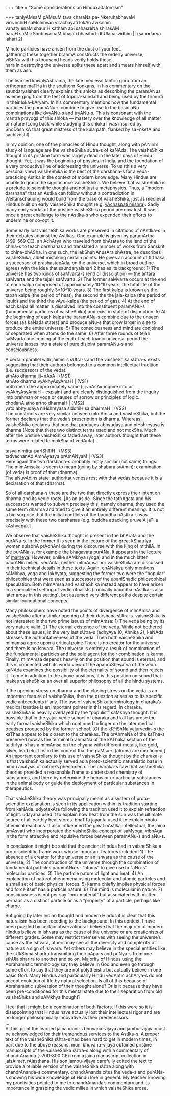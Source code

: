 +++
title = "Some considerations on Hinduxa0atomism"

+++
tanIyAMsaM pAMsuM tava charaNa pa\~NkeruhabhavaM  
viri\~nchiH saMchinvan virachayati lokAn avikalam   
vahaty enaM shauriH katham api sahasreNa shirasAM  
haraH saM-kShubhyainaM bhajati bhasitod-dhUlana-vidhim || (saundarya
lahari 2)

Minute particles have arisen from the dust of your feet,  
gathering these together brahmA constructs the orderly universe,  
viShNu with his thousand heads verily holds these,  
hara in destroying the universe splits these apart and smears himself
with them as ash.

The learned kaivalyAshrama, the late medieval tantric guru from an
orthoprax maTHa in the southern Konkans, in his commentary on the
saundaryalahari clearly explains this shloka as describing the paramANus
as emerging from the feet of tripura-sundarI and being used by the
trimurti in their loka-kAryam. In his commentary mentions how the
fundamental particles the paramANu-s combine to give rise to the basic
aNu combinations like dvyANu-s and tryANu-s. This is consonant with the
mantra prayoga of this shloka — mastery over the knowledge of all matter
or nature (Long back while studying this shloka I was inspired by
ShoDashikA that great mistress of the kula path, flanked by sa\~nketA
and sachiveshI).

In my opinion, one of the pinnacles of Hindu thought, along with
pANini’s study of language are the vaisheShika sUtra-s of kaNAda. The
vaisheShika thought in its pristine form was largely dead in the later
days of Hindu thought. Yet, it was the beginning of physics in India,
and the foundation of a very productive line of addressing the universe.
To us (this a very personal view) vaisheShika is the best of the
darshana-s for a veda-practicing AstIka in the context of modern
knowledge. Many Hindus are unable to grasp the significance vaisheShika.
We believe that vaisheShika is a prelude to scientific thought and not
just a metaphysics. Thus, a “modern darshana” that an AstIka can follow
without a contradiction in Weltanschauung would build from the base of
vaisheShika, just as medieval Hindus built on early vaisheShika thought
(e.g. [vAchaspati
mishra](http://manollasa.blogspot.com/2004/09/vachaspati-on-atomic-coordinates.html)).
Sadly many early works of the pristine vaisheShika period are now lost.
It was once a great challenge to the nAstIka-s who expended their
efforts to undermine or co-opt it.

Some early lost vaisheShika works are preserved in citations of
nAstIka-s in their debates against the AstIkas. One example is given by
paramArtha (499-569 CE), an AchArya who traveled from bhArata to the
land of the chIna-s to teach darshanas and translated a number of works
from Sanskrit to chIna-bhASha. In one such, the lakShaNAnusAra shAstra,
he describes vaisheShika, albeit mistaking certain points. He gives an
account of tIrthaka, a successor of prashastapAda, on the universe,
which in broad outline agrees with the idea that saundaryalahari 2 has
as its background: 1) The universe has two kinds of saMvarta-s (end or
dissolution) — the antara saMvarta and the tejaH saMvarta. 2) The former
saMvarta occurs at the end of each kalpa comprised of approximately
10^10 years, the total life of the universe being roughly 3\*10^10
years. 3) The first kalpa is known as the tapah kalpa (the period of
heat), the second the the jala-kalpa (the period of liquid) and the
third the vAyu-kalpa (the period of gas). 4) At the end of each kalpa
all matter is dissolved into the constituent paramANu-s (fundamental
particles of vaisheShika) and exist in state of disjunction. 5) At the
beginning of each kalpa the paramANu-s combine due to the unseen forces
(as kaNada states) and produce aNu-s that grow larger in size to produce
the entire universe. 5) The consciousness and mind are conjoined or
separated when atoms do the same. 6) After three rounds of tejah
saMvarta one coming at the end of each triadic universal period the
universe lapses into a state of pure disjoint paramANu-s and
consciousness.

A certain parallel with jaimini’s sUtra-s and the vaisheShika sUtra-s
exists suggesting that their authors belonged to a common intellectual
tradition (i.e. successors of the veda):  
athAto dharma jij\~nAsA | (MS1)  
athAto dharma vyAkhyAsyAmaH | (VS1)  
both mean the approximately same (jij\~nAsA= inquire into or
vyAkhyAsyAmaH – explain) and are clearly distinguished from the inquiry
into brahman or yoga or causes of sorrow or principles of logic.  
chodanAlatho artho dharmaH | (MS2)  
yato.abhyudaya niHshreyasa siddhiH sa dharmaH | (VS2)  
The constructs are very similar between mImAmsa and vaisheShika, but the
former declares that the veda’s prescription is dharma. Whereas,
vaisheShika declares that one that produces abhyudaya and niHshreyasa is
dharma (Note that there two distinct terms used and not mokSha. Much
after the pristine vaisheShika faded away, later authors thought that
these terms were related to mokSha of vedAnta).

tasya nimitta-parIShTiH | (MS3)  
tadvachanAd AmnAyasya prAmANyaM | (VS3)  
Here again the two darshana-s probably imply similar (not same) things:
The mImAmsaka-s seem to mean (going by shabara svAmin): examination (of
veda) is proof of that (dharma).  
The aNuvAdins state: authoritativeness rest with that vedas because it
is a declaration of that (dharma).

So of all darshana-s these are the two that directly express their
intent on dharma and its vedic roots. \[As an aside- Since the tathAgata
and his successors wanted to subvert precisely this, namely dharma, they
used the same term dharma and tried to give it an entirely different
meaning. It is not a big surprise that the initial conflicts of the
bauddha nAstIka-s was precisely with these two darshanas (e.g. buddha
attacking uruvelA jaTila kAshyapa).\]

We observe that vaisheShika thought is present in the bhArata and the
purANa-s. In the former it is seen in the lecture of the great kShatrIya
woman sulabhA prAdhAnI during the discourse with the king of mithilA. In
the purANa-s, for example the bhagavata purANa, it appears in the
lecture of
[maitreya](http://manollasa.blogspot.com/2004/09/maitreyas-atomism.html).
However, unlike sAMkhya (yoga) and in the much latter paurANic milieu,
vedAnta, neither mImAmsa nor vaisheShika are discussed in their
technical details in these texts. Again, chANakya only mentions sAMkhya,
yoga and lokAyata, suggesting the former two were the “popular”
philosophies that were seen as successors of the upaniShadic
philosophical speculation. Both mImAmsa and vaisheShika instead appear
to have arisen in a specialized setting of vedic ritualists (ironically
bauddha nAstIka-s also later arose in this setting), but assumed very
different paths despite certain similar foundational concepts.

Many philosophers have noted the points of divergence of mImAmsa and
vaisheShika after a similar opening of their darshana sUtra-s.
vaisheShika is not interested in the two prime issues of mImAmsa: 1) The
veda being by its very nature valid. 2) The eternal existence of the
veda. While not bothered about these issues, in the very last sUtra-s
(adhyAya 10, Ahnika 2), kaNAda stresses the authoritativeness of the
veda. Then both vaisheShika and mImamsa agree upon a critical point:
There is no creator for the universe and there is no Ishvara. The
universe is entirely a result of combination of the fundamental
particles and the sole agent for their combination is karma. Finally,
mImAmsa depends heavily on the position that sound is eternal, and this
is connected with its world view of the apauruSheyatva of the veda.
kaNAda examines the possibility of the eternality of sound and then
rejects it. To me in addition to the above positions, it is this
position on sound that makes vaisheShika an over all superior philosophy
of all the hindu systems.

If the opening stress on dharma and the closing stress on the veda is an
important feature of vaisheShika, then the question arises as to its
specific vedic antecedents if any. The use of vaisheShika terminology in
charaka’s medical treatise is an important pointer in this regard. In
charaka, vaisheShika is heavily overlayed by the “populist” saMkhya
thought. It is possible that in the yajur-vedic school of charaka and
kaThas arose the early formal vaisheShika which continued to linger on
the later medical treatises produced by the former school. \[Of the
kR^iShNa yajurvedin-s the kaThas appear to be closest to the charakas.
The brAhmaNa of the kaTha-s preserved now as the terminal brahmaNa of
the kAThaka section of the taittirIya-s has a mImAmsa on the chyana with
different metals, like gold, silver, lead etc. It is in this context
that the paMsu-s (atoms) are mentioned.\] An important corollary to this
use of vaisheShika thought by the charaka-s is that vaisheShika actually
served as a proto-scientific naturalistic base in hindu analysis of
nature’s phenomena. The charaka-s saw that vaisheShika theories provided
a reasonable frame to understand chemistry of substances, and there by
determine the behavior or particular substances in the animal body or
guide the deployment of particular substances in therapeutics.

That vaisheShika theory was principally meant as a system of
proto-scientific explanation is seen in its application within its
tradition starting from kaNAda. udyotakAra following the tradition used
it to explain refraction of light. udayana used it to explain how heat
from the sun was the ultimate source of all earthly heat stores. bhaTTa
jayanta used it to explain photo-chemical reactions. It also influenced
the great nAstIka intellectual, the jaina umAsvati who incorporated the
vaisheShika concept of saMyoga, vibhAga in the form attractive and
repulsive forces between paramANu-s and aNu-s.

In conclusion it might be said that the ancient Hindus had in
vaisheShika a proto-scientific frame work whose important features
included: 1) The absence of a creator for the universe or an Ishvara as
the cause of the universe; 2) The construction of the universe through
the combination of fundamental particles paramANu-s- “atoms” to give
rise to “aNu-s” molecular particles. 3) The particle nature of light and
heat. 4) An explanation of natural phenomena using molecular and atomic
particles and a small set of basic physical forces. 5) karma chiefly
implies physical forces and force itself has a particle nature. 6) The
mind is molecular in nature. 7) consciousness is not per say
“non-material” but associated with matter- perhaps as a distinct
particle or as a “property” of a particle, perhaps like charge.

But going by later Indian thought and modern Hindus it is clear that
this naturalism has been receding to the background. In this context, I
have been puzzled by certain observations: I believe that the majority
of modern Hindus believe in Ishvara as the cause of the universe or are
creationists of different grades. Some may restrict themselves with
seeing the universe’s cause as the Ishvara, others may see all the
diversity and complexity of nature as a sign of Ishvara. Yet others may
believe in the special entities like the sUkShma sharIra transmitting
their pApa-s and puNya-s from one sthUla sharIra to another and so on.
Majority of Hindus using the Abrahamistic terminology say they believe
in God and even go through some effort to say that they are not
polytheistic but actually believe in one basic God. Many Hindus and
particularly Hindu vedAntic achArya-s do not accept evolution of life by
natural selection. Is all of this because of Abrahamistic subversion of
their thought alone? Or is it because they have been pre-conditioned for
this mental state due to their separation from old vaisheShika and
sAMkhya thought?

I feel that it might be a combination of both factors. If this were so
it is disappointing that Hindus have actually lost their intellectual
rigor and are no longer philosophically innovative as their
predecessors.  
…  
At this point the learned jaina muni-s bhuvana-vijaya and jambu-vijaya
must be acknowledged for their tremendous services to the AstIka-s. A
proper text of the vaisheShika sUtra-s had been hard to get in modern
times, in part due to the above reasons. muni bhuvana-vijaya obtained
pristine manuscripts of the vaisheShika sUtra-s along with a commentary
of chandrAnanda (\~700-800 CE) from a jaina manuscript collection in
jaisAlmer, rAjasthana. His son jambu-vijaya carefully edited the text to
provide a reliable version of the vaisheShika sUtra along with
chandrAnanda-s commentary. chandrAnanda cites the veda-s and purANa-s
showing his wide knowledge of Hindu lore in general. My teacher knowing
my proclivities pointed to me to chandrAnanda’s commentary and its
importance in grasping the vedic milieu in which vaisheShika arose.
